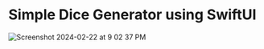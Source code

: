 # Simple Dice Generator using SwiftUI
![Screenshot 2024-02-22 at 9 02 37 PM](https://github.com/bilalelsayed97/Dice-SwiftUI/assets/133275598/85d8406b-1065-4474-9dba-953d145dd21c)
